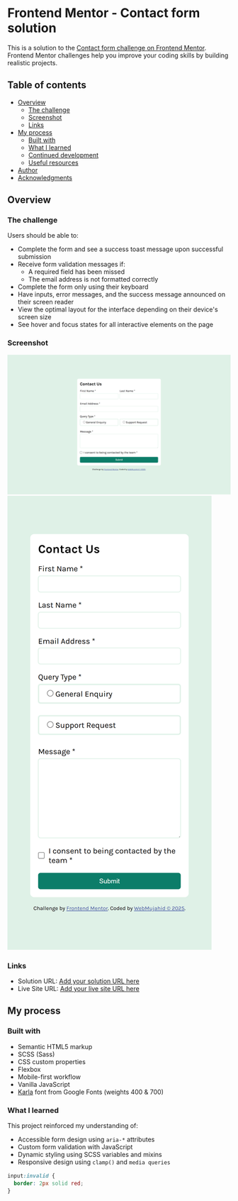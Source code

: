 # Frontend Mentor - Contact form solution

This is a solution to the [Contact form challenge on Frontend Mentor](https://www.frontendmentor.io/challenges/contact-form--G-hYlqKJj). Frontend Mentor challenges help you improve your coding skills by building realistic projects.

## Table of contents

- [Overview](#overview)
  - [The challenge](#the-challenge)
  - [Screenshot](#screenshot)
  - [Links](#links)
- [My process](#my-process)
  - [Built with](#built-with)
  - [What I learned](#what-i-learned)
  - [Continued development](#continued-development)
  - [Useful resources](#useful-resources)
- [Author](#author)
- [Acknowledgments](#acknowledgments)

## Overview

### The challenge

Users should be able to:

- Complete the form and see a success toast message upon successful submission
- Receive form validation messages if:
  - A required field has been missed
  - The email address is not formatted correctly
- Complete the form only using their keyboard
- Have inputs, error messages, and the success message announced on their screen reader
- View the optimal layout for the interface depending on their device's screen size
- See hover and focus states for all interactive elements on the page

### Screenshot

![Screenshot](./screenshots/desktop-view.png)
![Screenshot](./screenshots/mobile-view.png)

### Links

- Solution URL: [Add your solution URL here](https://your-solution-url.com)
- Live Site URL: [Add your live site URL here](https://your-live-site-url.com)

## My process

### Built with

- Semantic HTML5 markup
- SCSS (Sass)
- CSS custom properties
- Flexbox
- Mobile-first workflow
- Vanilla JavaScript
- [Karla](https://fonts.google.com/specimen/Karla) font from Google Fonts (weights 400 & 700)

### What I learned

This project reinforced my understanding of:

- Accessible form design using `aria-*` attributes
- Custom form validation with JavaScript
- Dynamic styling using SCSS variables and mixins
- Responsive design using `clamp()` and `media queries`

```scss
input:invalid {
  border: 2px solid red;
}
```
